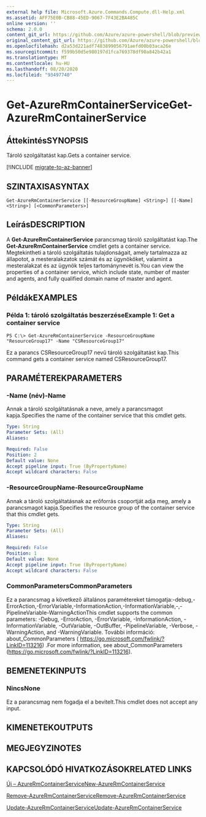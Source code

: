 ```yaml
---
external help file: Microsoft.Azure.Commands.Compute.dll-Help.xml
ms.assetid: AFF75E0B-CB88-45ED-9067-7F43E2BA485C
online version: ''
schema: 2.0.0
content_git_url: https://github.com/Azure/azure-powershell/blob/preview/src/ResourceManager/Compute/Stack/Commands.Compute/help/Get-AzureRmContainerService.md
original_content_git_url: https://github.com/Azure/azure-powershell/blob/preview/src/ResourceManager/Compute/Stack/Commands.Compute/help/Get-AzureRmContainerService.md
ms.openlocfilehash: d2a53d221adf7483899056791aefd00b03aca26e
ms.sourcegitcommit: f599b50d5e980197d1fca769378df90a842b42a1
ms.translationtype: MT
ms.contentlocale: hu-HU
ms.lasthandoff: 08/20/2020
ms.locfileid: "93497740"
---
```

# <span data-ttu-id="9f7cd-101">Get-AzureRmContainerService</span><span class="sxs-lookup"><span data-stu-id="9f7cd-101">Get-AzureRmContainerService</span></span>

## <span data-ttu-id="9f7cd-102">Áttekintés</span><span class="sxs-lookup"><span data-stu-id="9f7cd-102">SYNOPSIS</span></span>
<span data-ttu-id="9f7cd-103">Tároló szolgáltatást kap.</span><span class="sxs-lookup"><span data-stu-id="9f7cd-103">Gets a container service.</span></span>

[!INCLUDE [migrate-to-az-banner](../../includes/migrate-to-az-banner.md)]

## <span data-ttu-id="9f7cd-104">SZINTAXISA</span><span class="sxs-lookup"><span data-stu-id="9f7cd-104">SYNTAX</span></span>

```
Get-AzureRmContainerService [[-ResourceGroupName] <String>] [[-Name] <String>] [<CommonParameters>]
```

## <span data-ttu-id="9f7cd-105">Leírás</span><span class="sxs-lookup"><span data-stu-id="9f7cd-105">DESCRIPTION</span></span>
<span data-ttu-id="9f7cd-106">A **Get-AzureRmContainerService** parancsmag tároló szolgáltatást kap.</span><span class="sxs-lookup"><span data-stu-id="9f7cd-106">The **Get-AzureRmContainerService** cmdlet gets a container service.</span></span>
<span data-ttu-id="9f7cd-107">Megtekintheti a tároló szolgáltatás tulajdonságait, amely tartalmazza az állapotot, a mesteralakzatok számát és az ügynököket, valamint a mesteralakzat és az ügynök teljes tartománynevét is.</span><span class="sxs-lookup"><span data-stu-id="9f7cd-107">You can view the properties of a container service, which include state, number of master and agents, and fully qualified domain name of master and agent.</span></span>

## <span data-ttu-id="9f7cd-108">Példák</span><span class="sxs-lookup"><span data-stu-id="9f7cd-108">EXAMPLES</span></span>

### <span data-ttu-id="9f7cd-109">Példa 1: tároló szolgáltatás beszerzése</span><span class="sxs-lookup"><span data-stu-id="9f7cd-109">Example 1: Get a container service</span></span>
```
PS C:\> Get-AzureRmContainerService -ResourceGroupName "ResourceGroup17" -Name "CSResourceGroup17"
```

<span data-ttu-id="9f7cd-110">Ez a parancs CSResourceGroup17 nevű tároló szolgáltatást kap.</span><span class="sxs-lookup"><span data-stu-id="9f7cd-110">This command gets a container service named CSResourceGroup17.</span></span>

## <span data-ttu-id="9f7cd-111">PARAMÉTEREK</span><span class="sxs-lookup"><span data-stu-id="9f7cd-111">PARAMETERS</span></span>

### <span data-ttu-id="9f7cd-112">-Name (név)</span><span class="sxs-lookup"><span data-stu-id="9f7cd-112">-Name</span></span>
<span data-ttu-id="9f7cd-113">Annak a tároló szolgáltatásnak a neve, amely a parancsmagot kapja.</span><span class="sxs-lookup"><span data-stu-id="9f7cd-113">Specifies the name of the container service that this cmdlet gets.</span></span>

```yaml
Type: String
Parameter Sets: (All)
Aliases: 

Required: False
Position: 2
Default value: None
Accept pipeline input: True (ByPropertyName)
Accept wildcard characters: False
```

### <span data-ttu-id="9f7cd-114">-ResourceGroupName</span><span class="sxs-lookup"><span data-stu-id="9f7cd-114">-ResourceGroupName</span></span>
<span data-ttu-id="9f7cd-115">Annak a tároló szolgáltatásnak az erőforrás csoportját adja meg, amely a parancsmagot kapja.</span><span class="sxs-lookup"><span data-stu-id="9f7cd-115">Specifies the resource group of the container service that this cmdlet gets.</span></span>

```yaml
Type: String
Parameter Sets: (All)
Aliases: 

Required: False
Position: 1
Default value: None
Accept pipeline input: True (ByPropertyName)
Accept wildcard characters: False
```

### <span data-ttu-id="9f7cd-116">CommonParameters</span><span class="sxs-lookup"><span data-stu-id="9f7cd-116">CommonParameters</span></span>
<span data-ttu-id="9f7cd-117">Ez a parancsmag a következő általános paramétereket támogatja:-debug,-ErrorAction,-ErrorVariable,-InformationAction,-InformationVariable,-,-PipelineVariable-WarningAction</span><span class="sxs-lookup"><span data-stu-id="9f7cd-117">This cmdlet supports the common parameters: -Debug, -ErrorAction, -ErrorVariable, -InformationAction, -InformationVariable, -OutVariable, -OutBuffer, -PipelineVariable, -Verbose, -WarningAction, and -WarningVariable.</span></span> <span data-ttu-id="9f7cd-118">További információ: about_CommonParameters ( https://go.microsoft.com/fwlink/?LinkID=113216) .</span><span class="sxs-lookup"><span data-stu-id="9f7cd-118">For more information, see about_CommonParameters (https://go.microsoft.com/fwlink/?LinkID=113216).</span></span>

## <span data-ttu-id="9f7cd-119">BEMENETEK</span><span class="sxs-lookup"><span data-stu-id="9f7cd-119">INPUTS</span></span>

### <span data-ttu-id="9f7cd-120">Nincs</span><span class="sxs-lookup"><span data-stu-id="9f7cd-120">None</span></span>
<span data-ttu-id="9f7cd-121">Ez a parancsmag nem fogadja el a bevitelt.</span><span class="sxs-lookup"><span data-stu-id="9f7cd-121">This cmdlet does not accept any input.</span></span>

## <span data-ttu-id="9f7cd-122">KIMENETEK</span><span class="sxs-lookup"><span data-stu-id="9f7cd-122">OUTPUTS</span></span>

## <span data-ttu-id="9f7cd-123">MEGJEGYZI</span><span class="sxs-lookup"><span data-stu-id="9f7cd-123">NOTES</span></span>

## <span data-ttu-id="9f7cd-124">KAPCSOLÓDÓ HIVATKOZÁSOK</span><span class="sxs-lookup"><span data-stu-id="9f7cd-124">RELATED LINKS</span></span>

[<span data-ttu-id="9f7cd-125">Új – AzureRmContainerService</span><span class="sxs-lookup"><span data-stu-id="9f7cd-125">New-AzureRmContainerService</span></span>](./New-AzureRmContainerService.md)

[<span data-ttu-id="9f7cd-126">Remove-AzureRmContainerService</span><span class="sxs-lookup"><span data-stu-id="9f7cd-126">Remove-AzureRmContainerService</span></span>](./Remove-AzureRmContainerService.md)

[<span data-ttu-id="9f7cd-127">Update-AzureRmContainerService</span><span class="sxs-lookup"><span data-stu-id="9f7cd-127">Update-AzureRmContainerService</span></span>](./Update-AzureRmContainerService.md)


